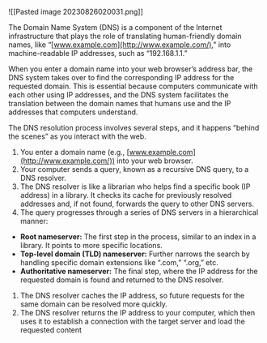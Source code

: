 ![[Pasted image 20230826020031.png]]

The Domain Name System (DNS) is a component of the Internet infrastructure that plays the role of translating human-friendly domain names, like “[www.example.com](http://www.example.com/)," into machine-readable IP addresses, such as “192.168.1.1.” 

When you enter a domain name into your web browser’s address bar, the DNS system takes over to find the corresponding IP address for the requested domain. This is essential because computers communicate with each other using IP addresses, and the DNS system facilitates the translation between the domain names that humans use and the IP addresses that computers understand.

The DNS resolution process involves several steps, and it happens “behind the scenes” as you interact with the web.

1. You enter a domain name (e.g., [www.example.com](http://www.example.com/)) into your web browser.
2. Your computer sends a query, known as a recursive DNS query, to a DNS resolver.
3. The DNS resolver is like a librarian who helps find a specific book (IP address) in a library. It checks its cache for previously resolved addresses and, if not found, forwards the query to other DNS servers.
4. The query progresses through a series of DNS servers in a hierarchical manner:

- **Root nameserver:** The first step in the process, similar to an index in a library. It points to more specific locations.
- **Top-level domain (TLD) nameserver:** Further narrows the search by handling specific domain extensions like “.com,” “.org,” etc.
- **Authoritative nameserver:** The final step, where the IP address for the requested domain is found and returned to the DNS resolver.

1. The DNS resolver caches the IP address, so future requests for the same domain can be resolved more quickly.
2. The DNS resolver returns the IP address to your computer, which then uses it to establish a connection with the target server and load the requested content